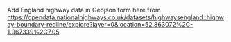 Add England highway data in Geojson form here from https://opendata.nationalhighways.co.uk/datasets/highwaysengland::highway-boundary-redline/explore?layer=0&location=52.863072%2C-1.967339%2C7.05.